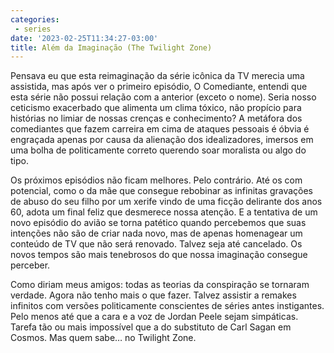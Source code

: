 ```yaml
---
categories:
 - series
date: '2023-02-25T11:34:27-03:00'
title: Além da Imaginação (The Twilight Zone)
---
```


Pensava eu que esta reimaginação da série icônica da TV merecia uma assistida, mas após ver o primeiro episódio, O Comediante, entendi que esta série não possui relação com a anterior (exceto o nome). Seria nosso ceticismo exacerbado que alimenta um clima tóxico, não propício para histórias no limiar de nossas crenças e conhecimento? A metáfora dos comediantes que fazem carreira em cima de ataques pessoais é óbvia é engraçada apenas por causa da alienação dos idealizadores, imersos em uma bolha de politicamente correto querendo soar moralista ou algo do tipo.

Os próximos episódios não ficam melhores. Pelo contrário. Até os com potencial, como o da mãe que consegue rebobinar as infinitas gravações de abuso do seu filho por um xerife vindo de uma ficção delirante dos anos 60, adota um final feliz que desmerece nossa atenção. E a tentativa de um novo episódio do avião se torna patético quando percebemos que suas intenções não são de criar nada novo, mas de apenas homenagear um conteúdo de TV que não será renovado. Talvez seja até cancelado. Os novos tempos são mais tenebrosos do que nossa imaginação consegue perceber.

Como diriam meus amigos: todas as teorias da conspiração se tornaram verdade. Agora não tenho mais o que fazer. Talvez assistir a remakes infinitos com versões politicamente conscientes de séries antes instigantes. Pelo menos até que a cara e a voz de Jordan Peele sejam simpáticas. Tarefa tão ou mais impossível que a do substituto de Carl Sagan em Cosmos. Mas quem sabe… no Twilight Zone.
